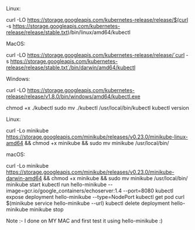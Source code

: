 Linux: 
 
curl -LO https://storage.googleapis.com/kubernetes-release/release/$(curl -s https://storage.googleapis.com/kubernetes-release/release/stable.txt)/bin/linux/amd64/kubectl
 
MacOS: 
 
curl -LO https://storage.googleapis.com/kubernetes-release/release/`curl -s https://storage.googleapis.com/kubernetes-release/release/stable.txt`/bin/darwin/amd64/kubectl
 
Windows: 
 
curl -LO https://storage.googleapis.com/kubernetes-release/release/v1.8.0/bin/windows/amd64/kubectl.exe
 
chmod +x ./kubectl
sudo mv ./kubectl /usr/local/bin/kubectl
kubectl version
 
Linux: 
 
curl -Lo minikube https://storage.googleapis.com/minikube/releases/v0.23.0/minikube-linux-amd64 && chmod +x minikube && sudo mv minikube /usr/local/bin/
 
macOS: 
 
curl -Lo minikube https://storage.googleapis.com/minikube/releases/v0.23.0/minikube-darwin-amd64 && chmod +x 
minikube && sudo mv minikube /usr/local/bin/
minikube start
kubectl run hello-minikube --image=gcr.io/google_containers/echoserver:1.4 --port=8080
kubectl expose deployment hello-minikube  --type=NodePort
kubectl get pod
curl $(minikube service hello-minikube --url)
kubectl delete deployment hello-minikube
minikube stop


Note :- I done on MY MAC and first test it using hello-minikube :)
